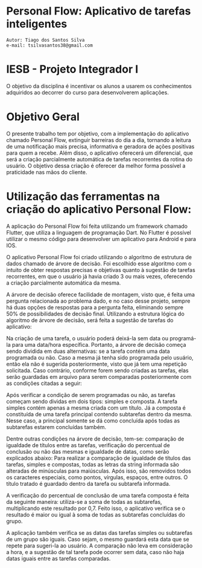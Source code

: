 # Personal Flow: Aplicativo de tarefas inteligentes
    Autor: Tiago dos Santos Silva
    e-mail: tsilvasantos38@gmail.com


# IESB - Projeto Integrador I
O objetivo da disciplina é incentivar os alunos a usarem os conhecimentos adquiridos ao decorrer do curso para desenvolverem aplicações.

# Objetivo Geral
O presente trabalho tem por objetivo, com a implementação do aplicativo chamado Personal Flow, extinguir barreiras do dia a dia, tornando a leitura de uma notificação mais precisa, informativa e geradora de ações positivas para quem a recebe. Além disso, o aplicativo oferecerá um diferencial, que será a criação parcialmente automática de tarefas recorrentes da rotina do usuário. O objetivo dessa criação é oferecer da melhor forma possível a praticidade nas mãos do cliente.

# Utilização das ferramentas na criação do aplicativo Personal Flow:
A aplicação do Personal Flow foi feita utilizando um framework chamado Flutter, que utiliza a linguagem de programação Dart. No Flutter é possível utilizar o mesmo código para desenvolver um aplicativo para Android e para IOS.

O aplicativo Personal Flow foi criado utilizando o algoritmo de estrutura de dados chamado de árvore de decisão. Foi escolhido esse algoritmo com o intuito de obter respostas precisas e objetivas quanto à sugestão de tarefas recorrentes, em que o usuário já havia criado 3 ou mais vezes, oferecendo a criação parcialmente automática da mesma.

A árvore de decisão oferece facilidade de montagem, visto que, é feita uma pergunta relacionada ao problema dado, e no caso desse projeto, sempre há duas opções de respostas para a pergunta feita, eliminando sempre 50%  de possibilidades de decisão final.
Utilizando a estrutura lógica do algoritmo de árvore de decisão, será feita a sugestão de tarefas do aplicativo:

Na criação de uma tarefa, o usuário poderá deixá-la sem data ou programá-la para uma data/hora específica. Portanto, a árvore de decisão começa sendo dividida em duas alternativas: se a tarefa contém uma data programada ou não. Caso a mesma já tenha sido programada pelo usuário, então ela não é sugerida posteriormente, visto que já tem uma repetição solicitada. Caso contrário, conforme forem sendo criadas as tarefas, elas serão guardadas em arquivo para serem comparadas posteriormente com as condições citadas a seguir:

Após verificar a condição de serem programadas ou não, as tarefas começam sendo dividas em dois tipos: simples e composta. A tarefa simples contém apenas a mesma criada com um título. Já a composta é constituída de uma tarefa principal contendo subtarefas dentro da mesma. Nesse caso, a principal somente se dá como concluída após todas as subtarefas estarem concluídas também.

Dentre outras condições na árvore de decisão, tem-se: comparação de igualdade de títulos entre as tarefas, verificação do percentual de conclusão ou não das mesmas e igualdade de datas, como serão explicados abaixo:
Para realizar a comparação de igualdade de títulos das tarefas, simples e compostas, todas as letras da string informada são alteradas de minúsculas para maiúsculas. 	Após isso, são removidos todos os caracteres especiais, como pontos, vírgulas, espaços, entre outros. O título tratado é guardado dentro da tarefa ou subtarefa informada.

A verificação do percentual de conclusão de uma tarefa composta é feita da seguinte maneira: utiliza-se a soma de todas as subtarefas, multiplicando este resultado por 0,7. Feito isso, o aplicativo verifica se o resultado é maior ou igual à soma de todas as subtarefas concluídas do grupo.

A aplicação também verifica se as datas das tarefas simples ou subtarefas de um grupo são iguais. Caso sejam, o mesmo guardará esta data que se repete para sugeri-la ao usuário. A comparação não leva em consideração a hora,  e a sugestão de tal tarefa pode ocorrer sem data, caso não haja datas iguais entre as tarefas comparadas.

